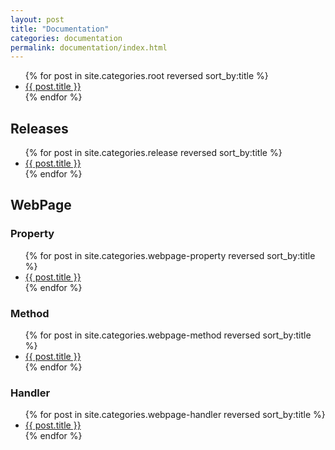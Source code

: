 ```yaml
---
layout: post
title: "Documentation"
categories: documentation
permalink: documentation/index.html
---
```


<ul>
  {% for post in site.categories.root reversed sort_by:title %}
  <li><a href="{{ post.url }}">{{ post.title }}</a></li>
  {% endfor %}
</ul>

<h2>Releases</h2>
<ul>
  {% for post in site.categories.release reversed sort_by:title %}
  <li><a href="{{ post.url }}">{{ post.title }}</a></li>
  {% endfor %}
</ul>

<h2>WebPage</h2>

<h3>Property</h3>
<ul>
  {% for post in site.categories.webpage-property reversed sort_by:title %}
  <li><a href="{{ post.url }}">{{ post.title }}</a></li>
  {% endfor %}
</ul>

<h3>Method</h3>
<ul>
  {% for post in site.categories.webpage-method reversed sort_by:title %}
  <li><a href="{{ post.url }}">{{ post.title }}</a></li>
  {% endfor %}
</ul>

<h3>Handler</h3>
<ul>
  {% for post in site.categories.webpage-handler reversed sort_by:title %}
  <li><a href="{{ post.url }}">{{ post.title }}</a></li>
  {% endfor %}
</ul>
